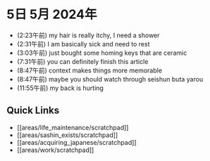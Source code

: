 # 5日 5月 2024年
- (2:23午前) my hair is really itchy, I need a shower
- (2:31午前) I am basically sick and need to rest
- (3:03午前) just bought some homing keys that are ceramic
- (7:31午前) you can definitely finish this article
- (8:47午前) context makes things more memorable
- (8:47午前) maybe you should watch through seishun buta yarou
- (11:55午前) my back is hurting






 



## Quick Links
- [[areas/life_maintenance/scratchpad]]
- [[areas/sashin_exists/scratchpad]]
- [[areas/acquiring_japanese/scratchpad]]
- [[areas/work/scratchpad]]
